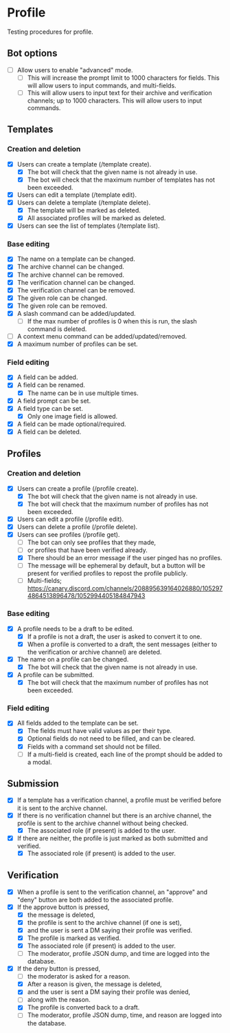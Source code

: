 # Profile

Testing procedures for profile.

## Bot options

- [ ] Allow users to enable "advanced" mode.
    - [ ] This will increase the prompt limit to 1000 characters for fields.
    This will allow users to input commands, and multi-fields.
    - [ ] This will allow users to input text for their archive and
    verification channels; up to 1000 characters.
    This will allow users to input commands.

## Templates

### Creation and deletion

- [x] Users can create a template (/template create).
    - [x] The bot will check that the given name is not already in use.
    - [x] The bot will check that the maximum number of templates has not been
    exceeded.
- [x] Users can edit a template (/template edit).
- [x] Users can delete a template (/template delete).
    - [x] The template will be marked as deleted.
    - [x] All associated profiles will be marked as deleted.
- [x] Users can see the list of templates (/template list).

### Base editing

- [x] The name on a template can be changed.
- [x] The archive channel can be changed.
- [x] The archive channel can be removed.
- [x] The verification channel can be changed.
- [x] The verification channel can be removed.
- [x] The given role can be changed.
- [x] The given role can be removed.
- [x] A slash command can be added/updated.
    - [ ] If the max number of profiles is 0 when this is run, the slash
    command is deleted.
- [ ] A context menu command can be added/updated/removed.
- [x] A maximum number of profiles can be set.

### Field editing

- [x] A field can be added.
- [x] A field can be renamed.
    - [x] The name can be in use multiple times.
- [x] A field prompt can be set.
- [x] A field type can be set.
    - [x] Only one image field is allowed.
- [x] A field can be made optional/required.
- [x] A field can be deleted.

## Profiles

### Creation and deletion

- [x] Users can create a profile (/profile create).
    - [x] The bot will check that the given name is not already in use.
    - [x] The bot will check that the maximum number of profiles has not been
    exceeded.
- [x] Users can edit a profile (/profile edit).
- [x] Users can delete a profile (/profile delete).
- [x] Users can see profiles (/profile get).
    - [ ] The bot can only see profiles that they made,
    - [ ] or profiles that have been verified already.
    - [x] There should be an error message if the user pinged has no profiles.
    - [ ] The message will be ephemeral by default, but a button will be
    present for verified profiles to repost the profile publicly.
    - [ ] Multi-fields; https://canary.discord.com/channels/208895639164026880/1052974864513896478/1052994405184847943

### Base editing

- [x] A profile needs to be a draft to be edited.
    - [x] If a profile is not a draft, the user is asked to convert it to one.
    - [x] When a profile is converted to a draft, the sent messages (either to
    the verification or archive channel) are deleted.
- [x] The name on a profile can be changed.
    - [x] The bot will check that the given name is not already in use.
- [x] A profile can be submitted.
    - [x] The bot will check that the maximum number of profiles has not been
    exceeded.

### Field editing

- [x] All fields added to the template can be set.
    - [x] The fields must have valid values as per their type.
    - [x] Optional fields do not need to be filled, and can be cleared.
    - [x] Fields with a command set should not be filled.
    - [ ] If a multi-field is created, each line of the prompt should be added
    to a modal.

## Submission

- [x] If a template has a verification channel, a profile must be verified before
it is sent to the archive channel.
- [x] If there is no verification channel but there is an archive channel, the
profile is sent to the archive channel without being checked.
    - [x] The associated role (if present) is added to the user.
- [x] If there are neither, the profile is just marked as both submitted
and verified.
    - [x] The associated role (if present) is added to the user.

## Verification

- [x] When a profile is sent to the verification channel, an "approve" and "deny"
button are both added to the associated profile.
- [x] If the approve button is pressed,
    - [x] the message is deleted,
    - [x] the profile is sent to the archive channel (if one is set),
    - [x] and the user is sent a DM saying their profile was verified.
    - [x] The profile is marked as verified.
    - [x] The associated role (if present) is added to the user.
    - [ ] The moderator, profile JSON dump, and time are logged into
    the database.
- [x] If the deny button is pressed,
    - [ ] the moderator is asked for a reason.
    - [x] After a reason is given, the message is deleted,
    - [x] and the user is sent a DM saying their profile was denied,
    - [ ] along with the reason.
    - [x] The profile is converted back to a draft.
    - [ ] The moderator, profile JSON dump, time, and reason are logged into
    the database.
